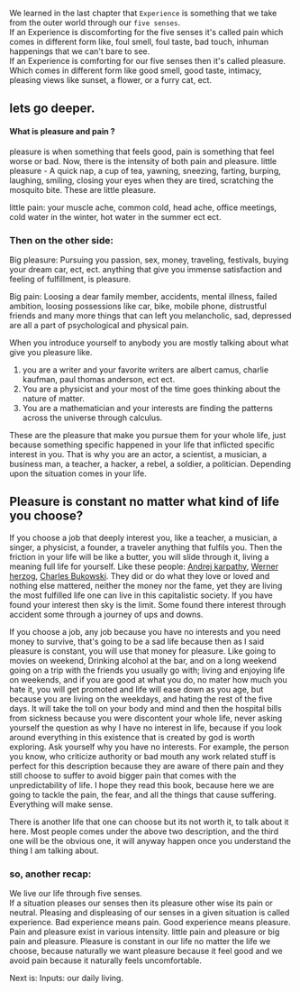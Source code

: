  
We learned in the last chapter that `Experience` is something that we take from the outer world through our `five senses`.   
If an Experience is discomforting for the five senses it's called pain which comes in different form like, foul smell, foul taste, bad touch, inhuman happenings that we can't bare to see.  
If an Experience is comforting for our five senses then it's called pleasure. Which comes in different form like good smell, good taste, intimacy, pleasing views like sunset, a flower, or a furry cat, ect.

## lets go deeper.

#### What is pleasure and pain ?

pleasure is when something that feels good, pain is something that feel worse or bad. Now, there is the intensity of both pain and pleasure.
little pleasure - A quick nap, a cup of tea, yawning, sneezing, farting, burping, laughing, smiling, closing your eyes when they are tired, scratching the mosquito bite. These are little pleasure.  
 
little pain: your muscle ache, common cold, head ache, office meetings, cold water in the winter, hot water in the summer ect ect.

### Then on the other side:
Big pleasure: Pursuing you passion, sex, money, traveling, festivals, buying your dream car, ect, ect. anything that give you immense satisfaction and feeling of fulfillment, is pleasure.  

Big pain: Loosing a dear family member, accidents, mental illness, failed ambition, loosing possessions like car, bike, mobile phone, distrustful friends and many more things that can left you melancholic, sad, depressed are all a part of psychological and physical pain. 

When you introduce yourself to anybody you are mostly talking about what give you pleasure like. 
1. you are a writer and your favorite writers are albert camus, charlie kaufman, paul thomas anderson, ect ect.   
2. You are a physicist and your most of the time goes thinking about the nature of matter.
3. You are a mathematician and your interests are finding the patterns across the universe through calculus.

These are the pleasure that make you pursue them for your whole life, just because something specific happened in your life that inflicted specific interest in you. That is why you are an actor, a scientist, a musician, a business man, a teacher, a hacker, a rebel, a soldier, a politician. Depending upon the situation comes in your life.

## Pleasure is constant no matter what kind of life you choose?

If you choose a job that deeply interest you, like a teacher, a musician, a singer, a physicist, a founder, a traveler anything that fulfils you. Then the friction in your life will be like a butter, you will slide through it, living a meaning full life for yourself. Like these people: [Andrej karpathy](https://karpathy.ai), [Werner herzog](https://en.wikipedia.org/wiki/Werner_Herzog), [Charles Bukowski](https://en.wikipedia.org/wiki/Charles_Bukowski#Biography). They did or do what they love or loved and nothing else mattered, neither the money nor the fame, yet they are living the most fulfilled life one can live in this capitalistic society. If you have found your interest then sky is the limit. Some found there interest through accident some through a journey of ups and downs.

If you choose a job, any job because you have no interests and you need money to survive, that's  going to be a sad life because then as I said pleasure is constant, you will use that money for pleasure. Like going to movies on weekend, Drinking alcohol at the bar, and on a long weekend going on a trip with the friends you usually go with; living and enjoying life on weekends, and if you are good at what you do, no mater how much you hate it, you will get promoted and life will ease down as you age, but because you are living on the weekdays, and hating the rest of the five days. It will take the toll on your body and mind and then the hospital bills from sickness because you were discontent your whole life, never asking yourself the question as why I have no interest in life, because if you look around everything in this existence that is created by god is worth exploring. Ask yourself why you have no interests. For example, the person you know, who criticize authority or bad mouth any work related stuff is perfect for this description because they are aware of there pain and they still choose to suffer to avoid bigger pain that comes with the unpredictability of life.
I hope they read this book, because here we are going to tackle the pain, the fear, and all the things that cause suffering. Everything will make sense.

There is another life that one can choose but its not worth it, to talk about it here. Most people comes under the above two description, and the third one will be the obvious one, it will anyway happen once you understand the thing I am talking about.

### so, another recap:
We live our life through five senses.  
If a situation pleases our senses then its pleasure other wise its pain or neutral. Pleasing and displeasing of our senses in a given situation is called experience.
Bad experience means pain. Good experience means pleasure.
Pain and pleasure exist in various intensity. little pain and pleasure or big pain and pleasure.
Pleasure is constant in our life no matter the life we choose, because naturally we want pleasure because it feel good and we avoid pain because it naturally feels uncomfortable.

Next is: Inputs: our daily living.




